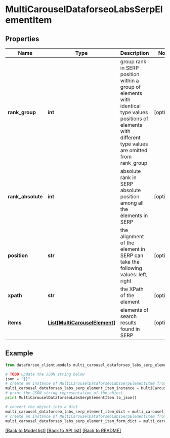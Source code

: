 # MultiCarouselDataforseoLabsSerpElementItem


## Properties

Name | Type | Description | Notes
------------ | ------------- | ------------- | -------------
**rank_group** | **int** | group rank in SERP position within a group of elements with identical type values positions of elements with different type values are omitted from rank_group | [optional] 
**rank_absolute** | **int** | absolute rank in SERP absolute position among all the elements in SERP | [optional] 
**position** | **str** | the alignment of the element in SERP can take the following values: left, right | [optional] 
**xpath** | **str** | the XPath of the element | [optional] 
**items** | [**List[MultiCarouselElement]**](MultiCarouselElement.md) | elements of search results found in SERP | [optional] 

## Example

```python
from dataforseo_client.models.multi_carousel_dataforseo_labs_serp_element_item import MultiCarouselDataforseoLabsSerpElementItem

# TODO update the JSON string below
json = "{}"
# create an instance of MultiCarouselDataforseoLabsSerpElementItem from a JSON string
multi_carousel_dataforseo_labs_serp_element_item_instance = MultiCarouselDataforseoLabsSerpElementItem.from_json(json)
# print the JSON string representation of the object
print MultiCarouselDataforseoLabsSerpElementItem.to_json()

# convert the object into a dict
multi_carousel_dataforseo_labs_serp_element_item_dict = multi_carousel_dataforseo_labs_serp_element_item_instance.to_dict()
# create an instance of MultiCarouselDataforseoLabsSerpElementItem from a dict
multi_carousel_dataforseo_labs_serp_element_item_form_dict = multi_carousel_dataforseo_labs_serp_element_item.from_dict(multi_carousel_dataforseo_labs_serp_element_item_dict)
```
[[Back to Model list]](../README.md#documentation-for-models) [[Back to API list]](../README.md#documentation-for-api-endpoints) [[Back to README]](../README.md)


